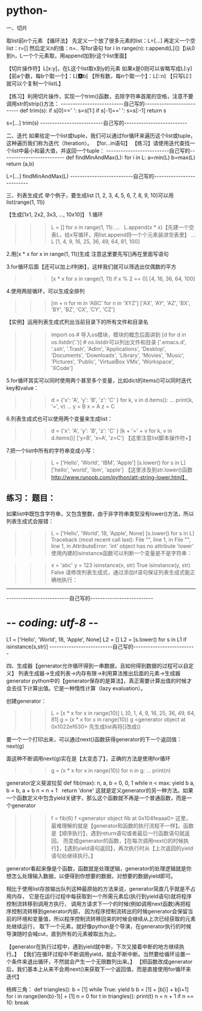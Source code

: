 # python-

一、切片

取list前n个元素
【循环法】
先定义一个放了很多元素的list：L=[...]
再定义一个空list：r=[]
然后定义n的值：n=..
写for语句
for i in range(n):
   r.append(L[i])【i从0到n，L一个个元素取，用append加到r这个list里面】
   
【切片操作符】L[x:y]，在L这个list取x到y的元素
如果x是0则可以省略写成L[:y]
【前a个数，每b个取一个】：L[:a:b]
【所有数，每n个取一个】：L[::n]
【只写L[:]就可以个复制一个listL】

【练习】利用切片操作，实现一个trim()函数，去除字符串首尾的空格，注意不要调用str的strip()方法：
--------------------------自己写的--------------------------
def trim(s):
   if s[0]==' ':
      s=s[1:]
   if s[-1]==' ':
      s=s[:-1]
   return s

s=[...]
trim(s)
--------------------------自己写的--------------------------

二、迭代
如果给定一个list或tuple，我们可以通过for循环来遍历这个list或tuple，这种遍历我们称为迭代（Iteration）。
【for...in语句】
【练习】请使用迭代查找一个list中最小和最大值，并返回一个tuple：
--------------------------自己写的--------------------------
def findMinAndMax(L):
    for i in L:
       a=min(L)
       b=max(L)
       return (a,b)

L=[...]
findMinAndMax(L)
--------------------------自己写的--------------------------

三、列表生成式
举个例子，要生成list [1, 2, 3, 4, 5, 6, 7, 8, 9, 10]可以用list(range(1, 11))

【生成[1x1, 2x2, 3x3, ..., 10x10]】
1.循环
>>> L = []
>>> for x in range(1, 11):
...    L.append(x * x)【先建一个空表L，给x写循环，用list.append将一个个元素装进空表里】
...
>>> L
[1, 4, 9, 16, 25, 36, 49, 64, 81, 100]

2.用[x * x for x in range(1, 11)]生成
注意这里要先写[]再在里面写语句

3.for循环后面【还可以加上if判断】，这样我们就可以筛选出仅偶数的平方
>>> [x * x for x in range(1, 11) if x % 2 == 0]
[4, 16, 36, 64, 100]

4.使用两层循环，可以生成全排列
>>> [m + n for m in 'ABC' for n in 'XYZ']
['AX', 'AY', 'AZ', 'BX', 'BY', 'BZ', 'CX', 'CY', 'CZ']

【实例】运用列表生成式列出当前目录下的所有文件和目录名
>>> import os # 导入os模块，模块的概念后面讲到
>>> [d for d in os.listdir('.')] # os.listdir可以列出文件和目录
['.emacs.d', '.ssh', '.Trash', 'Adlm', 'Applications', 'Desktop', 'Documents', 'Downloads', 'Library', 'Movies', 'Music', 'Pictures', 'Public', 'VirtualBox VMs', 'Workspace', 'XCode']

5.for循环其实可以同时使用两个甚至多个变量，比如dict的items()可以同时迭代key和value：
>>> d = {'x': 'A', 'y': 'B', 'z': 'C' }
>>> for k, v in d.items():
...     print(k, '=', v)
...
y = B
x = A
z = C

6.列表生成式也可以使用两个变量来生成list：
>>> d = {'x': 'A', 'y': 'B', 'z': 'C' }
>>> [k + '=' + v for k, v in d.items()]
['y=B', 'x=A', 'z=C']
【这里注意list脚本操作符+】

7.把一个list中所有的字符串变成小写：
>>> L = ['Hello', 'World', 'IBM', 'Apple']
>>> [s.lower() for s in L]
['hello', 'world', 'ibm', 'apple']
【这里涉及到str.lower()函数 http://www.runoob.com/python/att-string-lower.html】

练习：
题目：
----------------------------------------------------------------------------------
如果list中既包含字符串，又包含整数，由于非字符串类型没有lower()方法，所以列表生成式会报错：

>>> L = ['Hello', 'World', 18, 'Apple', None]
>>> [s.lower() for s in L]
Traceback (most recent call last):
  File "<stdin>", line 1, in <module>
  File "<stdin>", line 1, in <listcomp>
AttributeError: 'int' object has no attribute 'lower'
使用内建的isinstance函数可以判断一个变量是不是字符串：

>>> x = 'abc'
>>> y = 123
>>> isinstance(x, str)
True
>>> isinstance(y, str)
False
请修改列表生成式，通过添加if语句保证列表生成式能正确地执行：
----------------------------------------------------------------------------------
--------------------------自己写的--------------------------
# -*- coding: utf-8 -*-
L1 = ['Hello', 'World', 18, 'Apple', None]
L2 = []
L2 = [s.lower() for s in L1 if isinstance(s,str)]
--------------------------自己写的--------------------------


四、生成器【generator允许循环得到一串数据，且如何得到数据的过程可以自定义】
列表生成器→生成列表→内存有限→利用算法推出后面的元素→生成器generator
python中的【generator保存的是算法】，真正需要计算出值的时候才会去往下计算出值。它是一种惰性计算（lazy evaluation）。

创建generator：
>>> L = [x * x for x in range(10)]
>>> L
[0, 1, 4, 9, 16, 25, 36, 49, 64, 81]
>>> g = (x * x for x in range(10))
>>> g
<generator object <genexpr> at 0x1022ef630>
先生成list再将[]改成()
   
要一个一个打印出来，可以通过next()函数获得generator的下一个返回值：
next(g)

面这种不断调用next(g)实在是【太变态了】，正确的方法是使用for循环
>>> g = (x * x for x in range(10))
>>> for n in g:
...     print(n)

generator定义斐波拉契
def fib(max):
    n, a, b = 0, 0, 1
    while n < max:
        yield b
        a, b = b, a + b
        n = n + 1
    return 'done'
这就是定义generator的另一种方法。如果一个函数定义中包含yield关键字，那么这个函数就不再是一个普通函数，而是一个generator
>>> f = fib(6)
>>> f
<generator object fib at 0x104feaaa0>
这里，最难理解的就是【generator和函数的执行流程不一样】。函数是【顺序执行】，遇到return语句或者最后一行函数语句就返回。
而变成generator的函数，【在每次调用next()的时候执行】，【遇到yield语句返回】，再次执行时从【上次返回的yield语句处继续执行。】

generator看起来像是个函数，函数就是处理逻辑，generator的处理逻辑就是你想怎么处理输入数据，以便得到你想要的数据，对想要的数据yield即可。

相比于使用list存放输出队列这种最原始的方法来说，generator简直几乎就是不占用内存，
它是在运行过程中每获取到一个所需元素后(执行到yield语句)就将程序控制流转移到调用方执行，
调用方请求下一个的时候(例如调用next函数)再把程序控制流转移到generator内部，
因为程序控制流转出的时候generator会保留当前的环境和变量值，所以程序控制流转移回来的时候会继续从上次已经获取的元素处继续运行，
取下一个元素，就好像python是个导演，在generator执行的时候导演随时会喊cut，直到所有的元素被取出为止。

【generator在执行过程中，遇到yield就中断，下次又接着中断的地方继续执行。】
【我们在循环过程中不断调用yield，就会不断中断。当然要给循环设置一个条件来退出循环，不然就会产生一个无限数列出来。】
【把函数改成generator后，我们基本上从来不会用next()来获取下一个返回值，而是直接使用for循环来迭代】

杨辉三角：
def triangles():
 b = [1]
    while True:
        yield b
        b = [1] + [b[i] + b[i+1] for i in range(len(b)-1)] + [1]
n = 0
for t in triangles():
    print(t)
    n = n + 1
    if n == 10:
        break












